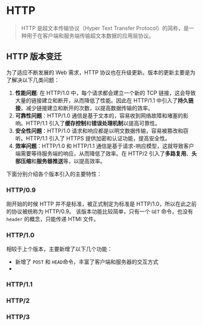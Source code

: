 # HTTP
> HTTP 是超文本传输协议（Hyper Text Transfer Protocol）的简称，是一种用于在客户端和服务端传输超文本数据的应用层协议。

## HTTP 版本变迁
为了适应不断发展的 Web 需求，HTTP 协议也在升级更新。版本的更新主要是为了解决以下几类问题：
1. **性能问题**: 在 HTTP/1.0 中，每个请求都会建立一个新的 TCP 链接，这会导致大量的链接建立和断开，从而降低了性能。因此在 HTTP/1.1 中引入了**持久链接**，减少链接建立和断开的次数，以提高数据传输的效率。
2. **可靠性问题**：HTTP/1.0 通信是基于文本的，容易收到网络故障和堵塞的影响。HTTP/1.1 引入了**缓存控制**和**错误处理机制**以提高可靠性。
3. **安全性问题**：HTTP/1.0 请求和响应都是以明文数据传输，容易被篡改和窃听。HTTP/1.1 引入了 HTTPS 提供加密和认证功能，提高安全性。
4. **效率问题**：HTTP/1.0 和 HTTP/1.1 通信是基于请求-响应模型，这就导致客户端需要等待服务端的响应，从而降低了效率。在 HTTP/2 引入了**多路复用**、**头部压缩**和**服务器推送**等，以提高效率。

下面分别介绍各个版本引入的主要特性：
### HTTP/0.9
刚开始的时候 HTTP 并不是标准，被正式制定为标准是 HTTP/1.0，所以在此之前的协议被统称为 HTTP/0.9。
该版本功能比较简单，只有一个  ``GET`` 命令，也没有 ``header`` 的概念，只能传递 HTMl 文件。

### HTTP/1.0
相较于上个版本，主要新增了以下几个功能：
- 新增了 ``POST`` 和 ``HEAD``命令，丰富了客户端和服务器的交互方式
- 

### HTTP/1.1

### HTTP/2

### HTTP/3